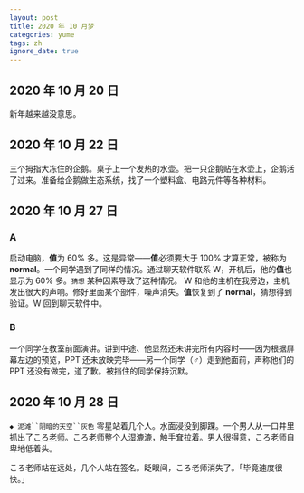 ```yaml
---
layout: post
title: 2020 年 10 月梦
categories: yume
tags: zh
ignore_date: true
---
```

## 2020 年 10 月 20 日

新年越来越没意思。

## 2020 年 10 月 22 日

三个拇指大冻住的企鹅。桌子上一个发热的水壶。把一只企鹅贴在水壶上，企鹅活了过来。准备给企鹅做生态系统，找了一个塑料盒、电路元件等各种材料。

## 2020 年 10 月 27 日

### A

启动电脑，**值**为 $60\%$ 多。这是异常——**值**必须要大于 $100\%$ 才算正常，被称为 **normal**。一个同学遇到了同样的情况。通过聊天软件联系 W，开机后，他的**值**也显示为 $60\%$ 多。`猜想` <du>某种因素导致了这种情况。</du> W 和他的主机在我旁边，主机发出很大的声响。修好里面某个部件，噪声消失。**值**恢复到了 **normal**，猜想得到验证。W 回到聊天软件中。

### B

一个同学在教室前面演讲。讲到中途、他<du>显然</du>还未讲完所有内容时——因为根据屏幕左边的预览，PPT 还未放映完毕——另一个同学（♂）走到他面前，声称他们的 PPT 还没有做完，道了歉。被挡住的同学保持沉默。

## 2020 年 10 月 28 日

`◆ 泥滩``阴暗的天空``灰色` 零星站着几个人。水面浸没到脚踝。一个男人从一口井里抓出了[ころ老师](https://zh.wikipedia.org/wiki/%E6%9A%97%E6%AE%BA%E6%95%99%E5%AE%A4)。ころ老师整个人湿漉漉，触手耷拉着。男人很得意，ころ老师自卑地低着头。

ころ老师站在远处，几个人站在签名。眨眼间，ころ老师消失了。「毕竟速度很快。」
